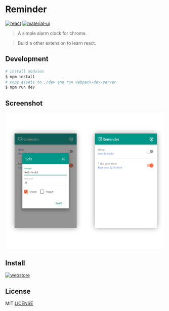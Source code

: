 # Reminder

[![react](https://img.shields.io/badge/react-0.14.7-2BAF2B.svg?style=flat-square)](https://github.com/facebook/react)
[![material-ui](https://img.shields.io/badge/material--ui-0.14.4-2BAF2B.svg?style=flat-square)](https://github.com/callemall/material-ui)

>A simple alarm clock for chrome.

>Build a other extension to learn react.

## Development

```bash
# install modules
$ npm install
# copy assets to ./dev and run webpack-dev-server
$ npm run dev
```

## Screenshot

![screenshot](./screenshot.png)

## Install

[![webstore](https://developer.chrome.com/webstore/images/ChromeWebStore_BadgeWBorder_v2_206x58.png)](https://chrome.google.com/webstore/detail/nhinihlcaopodengnofmddnibmjiahep)

## License

MIT [LICENSE](./LICENSE)
